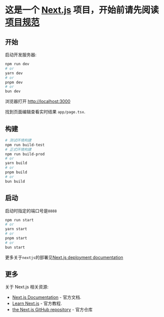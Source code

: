 # 这是一个 [Next.js](https://nextjs.org/) 项目，开始前请先阅读[项目规范](配置源码管理.md)

## 开始

启动开发服务器:

```bash
npm run dev
# or
yarn dev
# or
pnpm dev
# or
bun dev
```

浏览器打开 [http://localhost:3000](http://localhost:3000)

找到页面编辑查看实时结果 `app/page.tsx`.

## 构建

```bash
# 测试环境构建
npm run build-test
# 正式环境构建
npm run build-prod
# or
yarn build
# or
pnpm build
# or
bun build
```

## 启动

启动时指定的端口号是`8888`

```bash
npm run start
# or
yarn start
# or
pnpm start
# or
bun start
```

更多关于`nextjs`的部署见[Next.js deployment documentation](https://nextjs.org/docs/deployment)

## 更多

关于 Next.js 相关资源:

- [Next.js Documentation](https://nextjs.org/docs) - 官方文档.
- [Learn Next.js](https://nextjs.org/learn) - 官方教程.
- [the Next.js GitHub repository](https://github.com/vercel/next.js/) - 官方仓库
